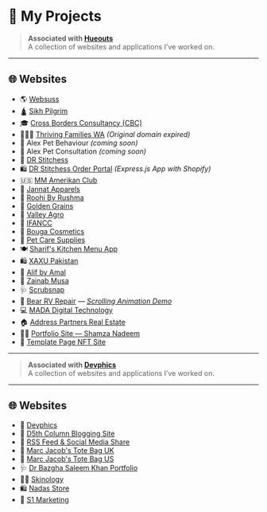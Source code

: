 # 🚀 My Projects

> **Associated with [Hueouts](https://hueouts.com)**  
> A collection of websites and applications I’ve worked on.

---

## 🌐 Websites
- 🌎 [Websuss](https://websuss.com)
- 🛕 [Sikh Pilgrim](https://sikhpilgrim.com)
- 🎓 [Cross Borders Consultancy (CBC)](https://crossbordersconsultancy.co.uk)
- 👨‍👩‍👧 [Thriving Families WA](https://thriving.hueouts.com/) *(Original domain expired)*
- 🐾 Alex Pet Behaviour *(coming soon)*
- 🐾 Alex Pet Consultation *(coming soon)*
- 🧵 [DR Stitchess](https://drstitchess.com)
- 🛍️ [DR Stitchess Order Portal](https://dr.stitchess.order.portal.hueouts.com/se) *(Express.js App with Shopify)*
- 🇺🇸 [MM Amerikan Club](https://www.mmamerikanclub.com)
- 👗 [Jannat Apparels](https://jannatapparels.com)
- 👗 [Roohi By Rushma](https://roohiofficial.online/)
- 🌾 [Golden Grains](https://golden-grains.com)
- 🌾 [Valley Agro]([https://valley-agro.com/])
- 🕌 [IFANCC](https://www.ifancc.org)
- 💄 [Bouga Cosmetics](https://bougainvilleacosmetics.com)
- 🐶 [Pet Care Supplies](https://petcaresupplies.store)
- 🍽️ [Sharif's Kitchen Menu App](https://shariffskitchen.com/collections/all)
- 🛍️ [XAXU Pakistan](https://www.xaxu.pk)
- 🧵 [Alif by Amal](https://www.alifbyamal.com)
- 🌸 [Zainab Musa](https://zainabmusa.com)
- 🩺 [Scrubsnap](https://scrubsnap.com)
- 🚐 [Bear RV Repair](https://www.bearvrepair.com) — *[Scrolling Animation Demo](https://bear-running-on-scroll.vercel.app/)*
- 💻 [MADA Digital Technology](https://madadt.com)
- 🏠 [Address Partners Real Estate](https://addresspartnersrealestate.com)
- 👩‍💻 [Portfolio Site — Shamza Nadeem](https://shamza.hueouts.com)
- 🎨 [Template Page NFT Site](https://nft.hueouts.com)

---

> **Associated with [Devphics](https://devphics.com/)**  
> A collection of websites and applications I’ve worked on.

---

## 🌐 Websites
- 💼 [Devphics](https://devphics.com)
- 📰 [D5th Column Blogging Site](https://d5thcolumn.com)
- 🔄 [RSS Feed & Social Media Share](https://europe404.com)
- 👜 [Marc Jacob's Tote Bag UK](https://marcjacobstotebag.co.uk)
- 👜 [Marc Jacob's Tote Bag US](https://mjthetotebag.com)
- 🩺 [Dr Bazgha Saleem Khan Portfolio](https://drbazghasaleemkhan.com)
- 💆‍♀️ [Skinology](https://skinologypk.com)
- 🛍️ [Nadas Store](https://nadasstore.com)
- 📢 [S1 Marketing](https://s1marketing.co.uk)






